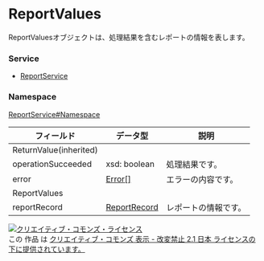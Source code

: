 # ReportValues
ReportValuesオブジェクトは、処理結果を含むレポートの情報を表します。
### Service
+ [ReportService](../../services/ReportService.md)

### Namespace
[ReportService#Namespace](../../services/ReportService.md#namespace)

| フィールド | データ型 | 説明 |
|---|---|---|
| ReturnValue(inherited)|||
| operationSucceeded| xsd: boolean| 処理結果です。 |
| error| <a href="../Common/Error.md">Error[]</a>| エラーの内容です。 |
| ReportValues|||
| reportRecord| <a href="ReportRecord.md">ReportRecord</a>| レポートの情報です。 |

<a rel="license" href="http://creativecommons.org/licenses/by-nd/2.1/jp/"><img alt="クリエイティブ・コモンズ・ライセンス" style="border-width:0" src="https://i.creativecommons.org/l/by-nd/2.1/jp/88x31.png" /></a><br />この 作品 は <a rel="license" href="http://creativecommons.org/licenses/by-nd/2.1/jp/">クリエイティブ・コモンズ 表示 - 改変禁止 2.1 日本 ライセンスの下に提供されています。</a>
